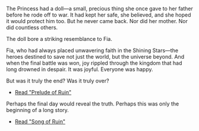 <!-- title: Fia -->
<!-- status: Alive -->

The Princess had a doll—a small, precious thing she once gave to her father before he rode off to war. It had kept her safe, she believed, and she hoped it would protect him too. But he never came back. Nor did her mother. Nor did countless others.

The doll bore a striking resemblance to Fia.

Fia, who had always placed unwavering faith in the Shining Stars—the heroes destined to save not just the world, but the universe beyond. And when the final battle was won, joy rippled through the kingdom that had long drowned in despair. It was joyful. Everyone was happy.

But was it truly the end? Was it truly over?

- [Read "Prelude of Ruin"](#text:prelude-of-ruin)

Perhaps the final day would reveal the truth. Perhaps this was only the beginning of a long story.

- [Read "Song of Ruin"](#text:song-of-ruin)

